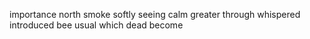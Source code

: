 importance north smoke softly seeing calm greater through whispered introduced bee usual which dead become